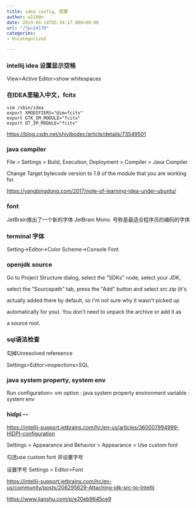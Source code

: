 ```yaml
---
title: idea config, 配置
author: w1100n
date: 2019-04-14T05:34:17.000+00:00
url: "/?p=14170"
categories:
- Uncategorized

---
```

### intellij idea 设置显示空格

View>Active Editor>show whitespaces

### 在IDEA里输入中文，fcitx

    vim /sbin/idea
    export XMODIFIERS="@im=fcitx"
    export GTK_IM_MODULE="fcitx"
    export QT_IM_MODULE="fcitx"

https://blog.csdn.net/shiyibodec/article/details/73549501

### java compiler
File > Settings > Build, Execution, Deployment > Compiler > Java Compiler

Change Target bytecode version to 1.8 of the module that you are working for.

https://yangbingdong.com/2017/note-of-learning-idea-under-ubuntu/

### font
JetBrain推出了一个新的字体 JetBrain Mono. 号称是最适合程序员的编码的字体

### terminal 字体

Setting->Editor->Color Scheme->Console Font

### openjdk source
Go to Project Structure dialog, select the "SDKs" node, select your JDK,

select the "Sourcepath" tab, press the "Add" button and select src.zip (it's

actually added there by default, so I'm not sure why it wasn't picked up

automatically for you). You don't need to unpack the archive or add it as

a source root.

### sql语法检查
勾掉Unresolved refereence

Settings>Editor>inspections>SQL

### java system property, system env
Run configuration> vm option : java system property
environment variable : system env

### hidpi --
https://intellij-support.jetbrains.com/hc/en-us/articles/360007994999-HiDPI-configuration

Settings > Appearance and Behavior > Appearance > Use custom font

勾选use custom font 并设置字号

设置字号 Settings > Editor>Font

https://intellij-support.jetbrains.com/hc/en-us/community/posts/206295629-Attaching-jdk-src-to-Intellij

https://www.jianshu.com/p/e20eb9645ce9